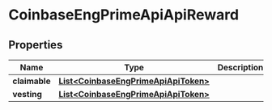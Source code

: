 
# CoinbaseEngPrimeApiApiReward

## Properties
Name | Type | Description | Notes
------------ | ------------- | ------------- | -------------
**claimable** | [**List&lt;CoinbaseEngPrimeApiApiToken&gt;**](CoinbaseEngPrimeApiApiToken.md) |  |  [optional]
**vesting** | [**List&lt;CoinbaseEngPrimeApiApiToken&gt;**](CoinbaseEngPrimeApiApiToken.md) |  |  [optional]



